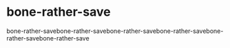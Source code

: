# bone-rather-save
bone-rather-savebone-rather-savebone-rather-savebone-rather-savebone-rather-savebone-rather-save
